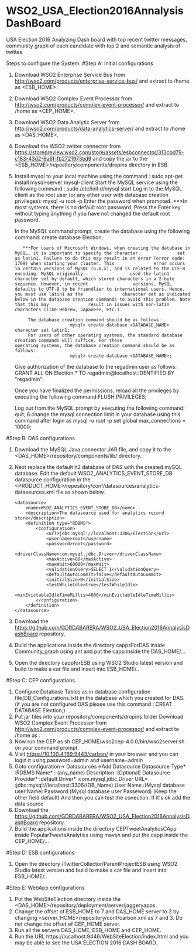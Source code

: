 # WSO2_USA_Election2016AnnalysisDashBoard
  USA Election 2016 Analyzing Dash board with top recent twitter messages, community graph of each candidate with top 2 and semantic analysis of twittes

Steps to configure the System. 
#Step A: Initial configurations
 1. Download WSO2 Enterprise Service Bus from http://wso2.com/products/enterprise-service-bus/ and extract to /home as <ESB_HOME>. 
 2. Download WSO2 Complex Event Processor from http://wso2.com/products/complex-event-processor/ and extract to /home as <CEP_HOME>. 
 3. Download WSO2 Data Analytic Server from http://wso2.com/products/data-analytics-server/ and extract to /home as <DAS_HOME>.
 4. Download the WSO2 twitter connector from https://storepreview.wso2.com/store/assets/esbconnector/313cbd79-c183-43d2-8a6f-fb2721973ed9 and copy the jar to the <ESB_HOME>/repository/components/dropins directory in ESB.
 5. Install mysql to your local machine using the command : sudo apt-get install mysql-server mysql-client
    Start the MySQL service using the following command   : sudo /etc/init.d/mysql start
    Log in to the MySQL client as the root user (or any other user with database creation privileges): mysql -u root -p
                               Enter the password when prompted.
           ***In most systems, there is no default root password. Press the Enter key without typing anything if you have                not changed the default root password.
    
    In the MySQL command prompt, create the database using the following command:  create database Election;
    
           ***For users of Microsoft Windows, when creating the database in MySQL, it is important to specify the character               set as latin1. Failure to do this may result in an error (error code: 1709) when starting your cluster. This               error occurs in certain versions of MySQL (5.6.x), and is related to the UTF-8 encoding. MySQL originally                  used the latin1 character set by default, which stored characters in a 2-byte sequence. However, in recent                 versions, MySQL defaults to UTF-8 to be friendlier to international users. Hence, you must use latin1 as the               character set as indicated below in the database creation commands to avoid this problem. Note that this may               result in issues with non-latin characters (like Hebrew, Japanese, etc.). 
 
             The database creation command should be as follows:
                             mysql> create database <DATABASE_NAME> character set latin1;
             For users of other operating systems, the standard database creation commands will suffice. For these                      operating systems, the database creation command should be as follows:.
                             mysql> create database <DATABASE_NAME>;
    Give authorization of the database to the regadmin user as follows: GRANT ALL ON Election.* TO regadmin@localhost     IDENTIFIED BY "regadmin";

    Once you have finalized the permissions, reload all the privileges by executing the following command:FLUSH PRIVILEGES;

    Log out from the MySQL prompt by executing the following command: quit;
 6.change the mysql connection limit in your database using this command after login as mysql -u root -p
    set global max_connections = 10000;
    
    
 #Step B: DAS configurations
 1. Download the MySQL Java connector JAR file, and copy it to the <DAS_HOME>/repository/components/lib/ directory.
 2. Next replace the default h2 database of DAS with the created mySQL database. Edit the default         WSO2_ANALYTICS_EVENT_STORE_DB datasource configuration in the <PRODUCT_HOME>/repository/conf/datasources/analytics-datasources.xml file as shown below.
 
        <datasource>
            <name>WSO2_ANALYTICS_EVENT_STORE_DB</name>
            <description>The datasource used for analytics record store</description>
            <definition type="RDBMS">
                <configuration>
                    <url>jdbc:mysql://localhost:3306/Election</url>
                    <username>root</username>
                    <password>root</password>
                    <driverClassName>com.mysql.jdbc.Driver</driverClassName>
                    <maxActive>80</maxActive>
                    <maxWait>60000</maxWait>
                    <validationQuery>SELECT 1</validationQuery>
                    <defaultAutoCommit>false</defaultAutoCommit>
                    <initialSize>0</initialSize>
                    <testWhileIdle>true</testWhileIdle>
                    <minEvictableIdleTimeMillis>4000</minEvictableIdleTimeMillis>
                </configuration>
            </definition>
        </datasource>


 3. Download the https://github.com/GDRDABARERA/WSO2_USA_Election2016AnnalysisDashBoard repository.
 4. Build the applications inside the directory cappsForDAS inside Community_graph using ant and put the capp inside the DAS_HOME/...
 5. Open the directory cappforESB using WSO2 Studio latest version and build to make a car file and insert into ESB_HOME/..
  
 
 #Step C: CEP configurations
 1. Configure Database Tables as in database configuration file(DB_Configurations.txt) in the database which you created for DAS. (if you are not configured DAS please use this command : CREAT DATABASE Election;)
 2. Put jar files into your repository/components/dropins folder
Download WSO2 Complex Event Processor from http://wso2.com/products/complex-event-processor/ and extract to /home as . 
 3. Now run the CEP as 
	sh CEP_HOME/wso2cep-4.0.0/bin/wso2server.sh on your command prompt.
 4. Visit https://10.100.4.169:9443/carbon/ in your broswer and you can login it using password=admin and username=admin
 5. Goto configuration-> Datasources->Add Datasource
     Datasource Type* 	:RDBMS
     Name* 	: (any_name)
     Description :(Optional)
     Datasource Provider* 	:default
     Driver* 	:com.mysql.jdbc.Driver
     URL* 	:jdbc:mysql://localhost:3306/(DB_Name)
     User Name :(Mysql database user Name)
     Password:(Mysql database user Passeword)
(Keep the other field default)
 And then you can test the conection. If it's ok add the data source
 6. Download the https://github.com/GDRDABARERA/WSO2_USA_Election2016AnnalysisDashBoard repository.
 7. Build the applications inside the directory CEPTweetAnalyticsCApp inside PopularTweetsAnalytics using maven and put the capp inside the CEP_HOME/...
 

 #Step D: ESB configurations
 1. Open the directory /TwitterCollector/ParentProjectESB using WSO2 Studio latest version and build to make a car file and insert into ESB_HOME/..


 #Step E: WebApp configurations
 1. Put the WebSiteElection directory inside the <DAS_HOME>/repository/deployment/server/jaggeryapps.
 2. Change the offset of ESB_HOME to 7 and DAS_HOME server to 3 by changing <server_HOME>/repository/conf/carbon.xml as    <Offset>7</Offset> and <Offset>3</Offset>. Do not change the offset of CEP_HOME server.
 3. Run all the servers DAS_HOME, ESB_HOME and CEP_HOME.
 4. Run the URL https://localhost:9446/WebSiteElection/index.html  and you may be able to see the USA ELECTION 2016 DASH BOARD. 
 
